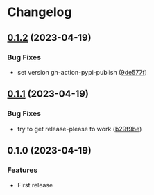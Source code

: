 # Changelog

## [0.1.2](https://github.com/Smeds/mkdocs_yaml_schema_plugin/compare/v0.1.1...v0.1.2) (2023-04-19)


### Bug Fixes

* set version gh-action-pypi-publish ([9de577f](https://github.com/Smeds/mkdocs_yaml_schema_plugin/commit/9de577f308a450bf38a7497ecd21563f5affd235))

## [0.1.1](https://github.com/Smeds/mkdocs_yaml_schema_plugin/compare/v0.1.0...v0.1.1) (2023-04-19)


### Bug Fixes

* try to get release-please to work ([b29f9be](https://github.com/Smeds/mkdocs_yaml_schema_plugin/commit/b29f9beb2646810ff8c251deec28ba38ee2d9f97))

## 0.1.0 (2023-04-19)


### Features

* First release
